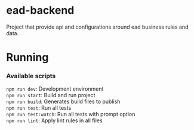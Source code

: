 # ead-backend
Project that provide api and configurations around ead business rules and data.

# Running

### Available scripts
`npm run dev`: Development environment <br/>
`npm run start`: Build and run project <br/>
`npm run build`: Generates build files to publish<br/>
`npm run test`: Run all tests<br/>
`npm run test:watch`: Run all tests with prompt option<br/>
`npm run lint`: Apply lint rules in all files<br/>
